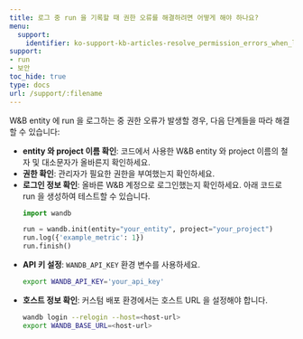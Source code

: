 ```yaml
---
title: 로그 중 run 을 기록할 때 권한 오류를 해결하려면 어떻게 해야 하나요?
menu:
  support:
    identifier: ko-support-kb-articles-resolve_permission_errors_when_logging_wandb_entity
support:
- run
- 보안
toc_hide: true
type: docs
url: /support/:filename
---
```


W&B entity 에 run 을 로그하는 중 권한 오류가 발생할 경우, 다음 단계들을 따라 해결할 수 있습니다:

- **entity 와 project 이름 확인**: 코드에서 사용한 W&B entity 와 project 이름의 철자 및 대소문자가 올바른지 확인하세요.
- **권한 확인**: 관리자가 필요한 권한을 부여했는지 확인하세요.
- **로그인 정보 확인**: 올바른 W&B 계정으로 로그인했는지 확인하세요. 아래 코드로 run 을 생성하여 테스트할 수 있습니다.
  ```python
  import wandb

  run = wandb.init(entity="your_entity", project="your_project")
  run.log({'example_metric': 1})
  run.finish()
  ```
- **API 키 설정**: `WANDB_API_KEY` 환경 변수를 사용하세요.
  ```bash
  export WANDB_API_KEY='your_api_key'
  ```
- **호스트 정보 확인**: 커스텀 배포 환경에서는 호스트 URL 을 설정해야 합니다.
  ```bash
  wandb login --relogin --host=<host-url>
  export WANDB_BASE_URL=<host-url>
  ```